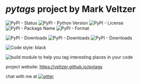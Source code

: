 
# *pytags* project by Mark Veltzer

![PyPI - Status](https://img.shields.io/pypi/status/pytags)
![PyPI - Python Version](https://img.shields.io/pypi/pyversions/pytags)
![PyPI - License](https://img.shields.io/pypi/l/pytags)
![PyPI - Package Name](https://img.shields.io/pypi/v/pytags)
![PyPI - Format](https://img.shields.io/pypi/format/pytags)

![PyPI - Downloads](https://img.shields.io/pypi/dd/pytags)
![PyPI - Downloads](https://img.shields.io/pypi/dw/pytags)
![PyPI - Downloads](https://img.shields.io/pypi/dm/pytags)

![Code style: black](https://img.shields.io/badge/code%20style-black-000000.svg)

![build](https://github.com/veltzer/pytags/workflows/build/badge.svg)
module to help you tag interesting places in your code

project website: https://veltzer.github.io/pytags

chat with me at [![gitter](https://badges.gitter.im/Join%20Chat.svg)](https://gitter.im/veltzer/mark.veltzer)


